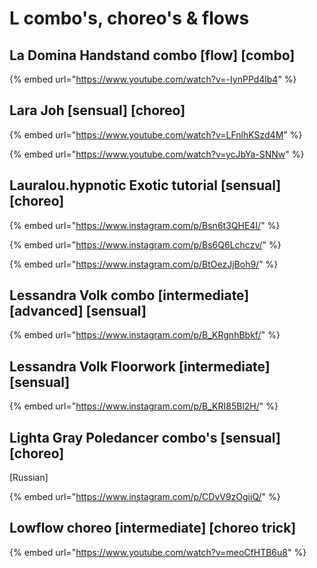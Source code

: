 # L combo's, choreo's & flows

## La Domina Handstand combo \[flow] \[combo]

{% embed url="https://www.youtube.com/watch?v=-IynPPd4lb4" %}

## Lara Joh \[sensual] \[choreo]

{% embed url="https://www.youtube.com/watch?v=LFnlhKSzd4M" %}

{% embed url="https://www.youtube.com/watch?v=ycJbYa-SNNw" %}

## Lauralou.hypnotic Exotic tutorial \[sensual] \[choreo]

{% embed url="https://www.instagram.com/p/Bsn6t3QHE4I/" %}

{% embed url="https://www.instagram.com/p/Bs6Q6Lchczv/" %}

{% embed url="https://www.instagram.com/p/BtOezJjBoh9/" %}

## Lessandra Volk combo \[intermediate] \[advanced]  \[sensual]

{% embed url="https://www.instagram.com/p/B_KRgnhBbkf/" %}

## Lessandra Volk Floorwork \[intermediate] \[sensual]

{% embed url="https://www.instagram.com/p/B_KRI85Bl2H/" %}

## Lighta Gray Poledancer combo's \[sensual] \[choreo]

\[Russian]

{% embed url="https://www.instagram.com/p/CDvV9zOgiiQ/" %}

## Lowflow choreo \[intermediate] \[choreo trick]

{% embed url="https://www.youtube.com/watch?v=meoCfHTB6u8" %}

